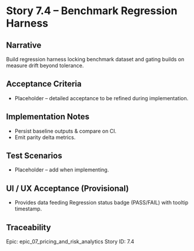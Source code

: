 # Story 7.4 – Benchmark Regression Harness

## Narrative
Build regression harness locking benchmark dataset and gating builds on measure drift beyond tolerance.

## Acceptance Criteria
- Placeholder – detailed acceptance to be refined during implementation.

## Implementation Notes
- Persist baseline outputs & compare on CI.
- Emit parity delta metrics.

## Test Scenarios
- Placeholder – add when implementing.

## UI / UX Acceptance (Provisional)
- Provides data feeding Regression status badge (PASS/FAIL) with tooltip timestamp.

## Traceability
Epic: epic_07_pricing_and_risk_analytics
Story ID: 7.4
